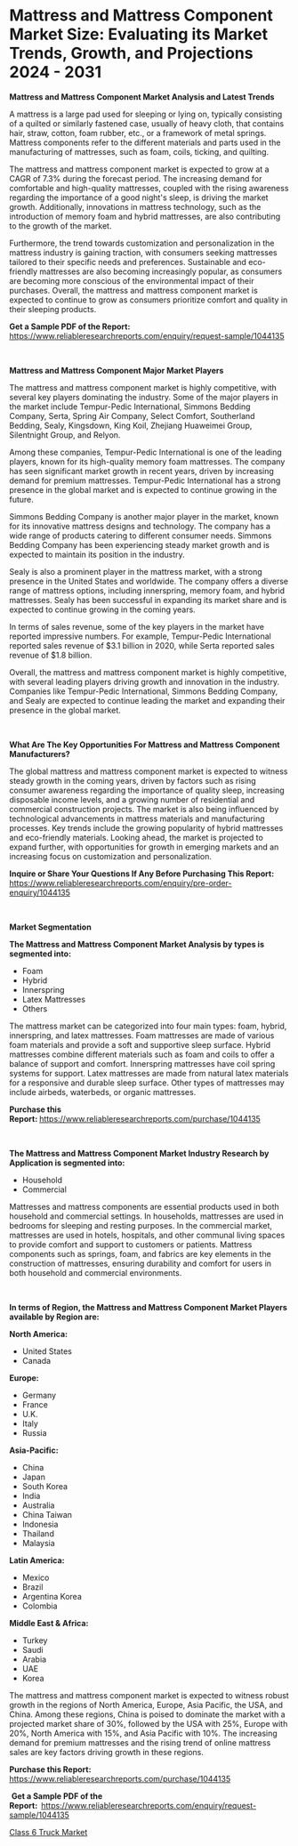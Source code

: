 <p><h1>Mattress and Mattress Component Market Size: Evaluating its Market Trends, Growth, and Projections 2024 - 2031</h1></p><p><strong>Mattress and Mattress Component Market Analysis and Latest Trends</strong></p>
<p><p>A mattress is a large pad used for sleeping or lying on, typically consisting of a quilted or similarly fastened case, usually of heavy cloth, that contains hair, straw, cotton, foam rubber, etc., or a framework of metal springs. Mattress components refer to the different materials and parts used in the manufacturing of mattresses, such as foam, coils, ticking, and quilting.</p><p>The mattress and mattress component market is expected to grow at a CAGR of 7.3% during the forecast period. The increasing demand for comfortable and high-quality mattresses, coupled with the rising awareness regarding the importance of a good night's sleep, is driving the market growth. Additionally, innovations in mattress technology, such as the introduction of memory foam and hybrid mattresses, are also contributing to the growth of the market.</p><p>Furthermore, the trend towards customization and personalization in the mattress industry is gaining traction, with consumers seeking mattresses tailored to their specific needs and preferences. Sustainable and eco-friendly mattresses are also becoming increasingly popular, as consumers are becoming more conscious of the environmental impact of their purchases. Overall, the mattress and mattress component market is expected to continue to grow as consumers prioritize comfort and quality in their sleeping products.</p></p>
<p><strong>Get a Sample PDF of the Report:&nbsp;</strong> <a href="https://www.reliableresearchreports.com/enquiry/request-sample/1044135">https://www.reliableresearchreports.com/enquiry/request-sample/1044135</a></p>
<p>&nbsp;</p>
<p><strong>Mattress and Mattress Component Major Market Players</strong></p>
<p><p>The mattress and mattress component market is highly competitive, with several key players dominating the industry. Some of the major players in the market include Tempur-Pedic International, Simmons Bedding Company, Serta, Spring Air Company, Select Comfort, Southerland Bedding, Sealy, Kingsdown, King Koil, Zhejiang Huaweimei Group, Silentnight Group, and Relyon.</p><p>Among these companies, Tempur-Pedic International is one of the leading players, known for its high-quality memory foam mattresses. The company has seen significant market growth in recent years, driven by increasing demand for premium mattresses. Tempur-Pedic International has a strong presence in the global market and is expected to continue growing in the future.</p><p>Simmons Bedding Company is another major player in the market, known for its innovative mattress designs and technology. The company has a wide range of products catering to different consumer needs. Simmons Bedding Company has been experiencing steady market growth and is expected to maintain its position in the industry.</p><p>Sealy is also a prominent player in the mattress market, with a strong presence in the United States and worldwide. The company offers a diverse range of mattress options, including innerspring, memory foam, and hybrid mattresses. Sealy has been successful in expanding its market share and is expected to continue growing in the coming years.</p><p>In terms of sales revenue, some of the key players in the market have reported impressive numbers. For example, Tempur-Pedic International reported sales revenue of $3.1 billion in 2020, while Serta reported sales revenue of $1.8 billion.</p><p>Overall, the mattress and mattress component market is highly competitive, with several leading players driving growth and innovation in the industry. Companies like Tempur-Pedic International, Simmons Bedding Company, and Sealy are expected to continue leading the market and expanding their presence in the global market.</p></p>
<p>&nbsp;</p>
<p><strong>What Are The Key Opportunities For Mattress and Mattress Component Manufacturers?</strong></p>
<p><p>The global mattress and mattress component market is expected to witness steady growth in the coming years, driven by factors such as rising consumer awareness regarding the importance of quality sleep, increasing disposable income levels, and a growing number of residential and commercial construction projects. The market is also being influenced by technological advancements in mattress materials and manufacturing processes. Key trends include the growing popularity of hybrid mattresses and eco-friendly materials. Looking ahead, the market is projected to expand further, with opportunities for growth in emerging markets and an increasing focus on customization and personalization.</p></p>
<p><strong>Inquire or Share Your Questions If Any Before Purchasing This Report:</strong> <a href="https://www.reliableresearchreports.com/enquiry/pre-order-enquiry/1044135">https://www.reliableresearchreports.com/enquiry/pre-order-enquiry/1044135</a></p>
<p>&nbsp;</p>
<p><strong>Market Segmentation</strong></p>
<p><strong>The Mattress and Mattress Component Market Analysis by types is segmented into:</strong></p>
<p><ul><li>Foam</li><li>Hybrid</li><li>Innerspring</li><li>Latex Mattresses</li><li>Others</li></ul></p>
<p><p>The mattress market can be categorized into four main types: foam, hybrid, innerspring, and latex mattresses. Foam mattresses are made of various foam materials and provide a soft and supportive sleep surface. Hybrid mattresses combine different materials such as foam and coils to offer a balance of support and comfort. Innerspring mattresses have coil spring systems for support. Latex mattresses are made from natural latex materials for a responsive and durable sleep surface. Other types of mattresses may include airbeds, waterbeds, or organic mattresses.</p></p>
<p><strong>Purchase this Report:&nbsp;</strong><a href="https://www.reliableresearchreports.com/purchase/1044135">https://www.reliableresearchreports.com/purchase/1044135</a></p>
<p>&nbsp;</p>
<p><strong>The Mattress and Mattress Component Market Industry Research by Application is segmented into:</strong></p>
<p><ul><li>Household</li><li>Commercial</li></ul></p>
<p><p>Mattresses and mattress components are essential products used in both household and commercial settings. In households, mattresses are used in bedrooms for sleeping and resting purposes. In the commercial market, mattresses are used in hotels, hospitals, and other communal living spaces to provide comfort and support to customers or patients. Mattress components such as springs, foam, and fabrics are key elements in the construction of mattresses, ensuring durability and comfort for users in both household and commercial environments.</p></p>
<p>&nbsp;</p>
<p><strong>In terms of Region, the Mattress and Mattress Component Market Players available by Region are:</strong></p>
<p>
    <p> <strong> North America: </strong>
        <ul>
            <li>United States</li>
            <li>Canada</li>
        </ul>
        </p> 
    <p> <strong> Europe: </strong>
        <ul>
            <li>Germany</li>
            <li>France</li>
            <li>U.K.</li>
            <li>Italy</li>
            <li>Russia</li>
        </ul>
        </p> 
    <p> <strong> Asia-Pacific: </strong>
        <ul>
            <li>China</li>
            <li>Japan</li>
            <li>South Korea</li>
            <li>India</li>
            <li>Australia</li>
            <li>China Taiwan</li>
            <li>Indonesia</li>
            <li>Thailand</li>
            <li>Malaysia</li>
        </ul>
        </p> 
    <p> <strong> Latin America: </strong>
        <ul>
            <li>Mexico</li>
            <li>Brazil</li>
            <li>Argentina Korea</li>
            <li>Colombia</li>
        </ul>
        </p> 
    <p> <strong> Middle East & Africa: </strong>
        <ul>
            <li>Turkey</li>
            <li>Saudi</li>
            <li>Arabia</li>
            <li>UAE</li>
            <li>Korea</li>
        </ul>
    </p>
    </p>
<p><p>The mattress and mattress component market is expected to witness robust growth in the regions of North America, Europe, Asia Pacific, the USA, and China. Among these regions, China is poised to dominate the market with a projected market share of 30%, followed by the USA with 25%, Europe with 20%, North America with 15%, and Asia Pacific with 10%. The increasing demand for premium mattresses and the rising trend of online mattress sales are key factors driving growth in these regions.</p></p>
<p><strong>Purchase this Report: </strong><a href="https://www.reliableresearchreports.com/purchase/1044135">https://www.reliableresearchreports.com/purchase/1044135</a></p>
<p>&nbsp;<strong>Get a Sample PDF of the Report:&nbsp;&nbsp;</strong><a href="https://www.reliableresearchreports.com/enquiry/request-sample/1044135">https://www.reliableresearchreports.com/enquiry/request-sample/1044135</a></p>
<p><strong></strong></p>
<p><p><a href="https://noble-drawer-34c.notion.site/Class-6-Truck-Market-with-the-goal-of-estimating-the-market-size-and-future-growth-potential-of-vari-2c8717e2634047d580b6ccd0f0174811">Class 6 Truck Market</a></p></p>